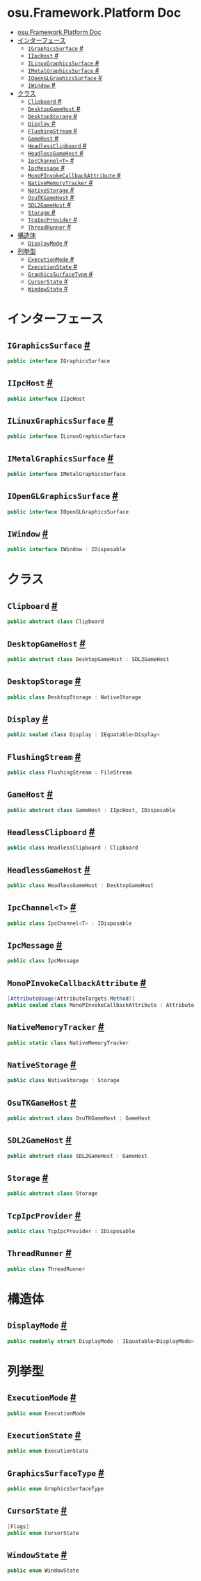 # osu.Framework.Platform Doc
- [osu.Framework.Platform Doc](#osuframeworkplatform-doc)
- [インターフェース](#インターフェース)
  - [`IGraphicsSurface` #](#igraphicssurface-)
  - [`IIpcHost` #](#iipchost-)
  - [`ILinuxGraphicsSurface` #](#ilinuxgraphicssurface-)
  - [`IMetalGraphicsSurface` #](#imetalgraphicssurface-)
  - [`IOpenGLGraphicsSurface` #](#iopenglgraphicssurface-)
  - [`IWindow` #](#iwindow-)
- [クラス](#クラス)
  - [`Clipboard` #](#clipboard-)
  - [`DesktopGameHost` #](#desktopgamehost-)
  - [`DesktopStorage` #](#desktopstorage-)
  - [`Display` #](#display-)
  - [`FlushingStream` #](#flushingstream-)
  - [`GameHost` #](#gamehost-)
  - [`HeadlessClipboard` #](#headlessclipboard-)
  - [`HeadlessGameHost` #](#headlessgamehost-)
  - [`IpcChannel<T>` #](#ipcchannelt-)
  - [`IpcMessage` #](#ipcmessage-)
  - [`MonoPInvokeCallbackAttribute` #](#monopinvokecallbackattribute-)
  - [`NativeMemoryTracker` #](#nativememorytracker-)
  - [`NativeStorage` #](#nativestorage-)
  - [`OsuTKGameHost` #](#osutkgamehost-)
  - [`SDL2GameHost` #](#sdl2gamehost-)
  - [`Storage` #](#storage-)
  - [`TcpIpcProvider` #](#tcpipcprovider-)
  - [`ThreadRunner` #](#threadrunner-)
- [構造体](#構造体)
  - [`DisplayMode` #](#displaymode-)
- [列挙型](#列挙型)
  - [`ExecutionMode` #](#executionmode-)
  - [`ExecutionState` #](#executionstate-)
  - [`GraphicsSurfaceType` #](#graphicssurfacetype-)
  - [`CursorState` #](#cursorstate-)
  - [`WindowState` #](#windowstate-)

# インターフェース
## `IGraphicsSurface` [#](https://github.com/ppy/osu-framework/blob/master/osu.Framework/Platform/IGraphicsSurface.cs#L12)
```csharp
public interface IGraphicsSurface
```

## `IIpcHost` [#](https://github.com/ppy/osu-framework/blob/master/osu.Framework/Platform/IIpcHost.cs#L9)
```csharp
public interface IIpcHost
```

## `ILinuxGraphicsSurface` [#](https://github.com/ppy/osu-framework/blob/master/osu.Framework/Platform/ILinuxGraphicsSurface.cs#L6)
```csharp
public interface ILinuxGraphicsSurface
```

## `IMetalGraphicsSurface` [#](https://github.com/ppy/osu-framework/blob/master/osu.Framework/Platform/IMetalGraphicsSurface.cs#L11)
```csharp
public interface IMetalGraphicsSurface
```

## `IOpenGLGraphicsSurface` [#](https://github.com/ppy/osu-framework/blob/master/osu.Framework/Platform/IOpenGLGraphicsSurface.cs#L11)
```csharp
public interface IOpenGLGraphicsSurface
```

## `IWindow` [#](https://github.com/ppy/osu-framework/blob/master/osu.Framework/Platform/IWindow.cs#L17)
```csharp
public interface IWindow : IDisposable
```




# クラス
## `Clipboard` [#](https://github.com/ppy/osu-framework/blob/master/osu.Framework/Platform/Clipboard.cs#L12)
```csharp
public abstract class Clipboard
```

## `DesktopGameHost` [#](https://github.com/ppy/osu-framework/blob/master/osu.Framework/Platform/DesktopGameHost.cs#L16)
```csharp
public abstract class DesktopGameHost : SDL2GameHost
```

## `DesktopStorage` [#](https://github.com/ppy/osu-framework/blob/master/osu.Framework/Platform/DesktopStorage.cs#L6)
```csharp
public class DesktopStorage : NativeStorage
```

## `Display` [#](https://github.com/ppy/osu-framework/blob/master/osu.Framework/Platform/Display.cs#L13)
```csharp
public sealed class Display : IEquatable<Display>
```

## `FlushingStream` [#](https://github.com/ppy/osu-framework/blob/master/osu.Framework/Platform/FlushingStream.cs#L15)
```csharp
public class FlushingStream : FileStream
```

## `GameHost` [#](https://github.com/ppy/osu-framework/blob/master/osu.Framework/Platform/GameHost.cs#L52)
```csharp
public abstract class GameHost : IIpcHost, IDisposable
```

## `HeadlessClipboard` [#](https://github.com/ppy/osu-framework/blob/master/osu.Framework/Platform/HeadlessClipboard.cs#L14)
```csharp
public class HeadlessClipboard : Clipboard
```

## `HeadlessGameHost` [#](https://github.com/ppy/osu-framework/blob/master/osu.Framework/Platform/HeadlessGameHost.cs#L19)
```csharp
public class HeadlessGameHost : DesktopGameHost
```

## `IpcChannel<T>` [#](https://github.com/ppy/osu-framework/blob/master/osu.Framework/Platform/IpcChannel.cs#L11)
```csharp
public class IpcChannel<T> : IDisposable
```

## `IpcMessage` [#](https://github.com/ppy/osu-framework/blob/master/osu.Framework/Platform/IpcMessage.cs#L8)
```csharp
public class IpcMessage
```

## `MonoPInvokeCallbackAttribute` [#](https://github.com/ppy/osu-framework/blob/master/osu.Framework/Platform/MonoPInvokeCallbackAttribute.cs#L10)
```csharp
[AttributeUsage(AttributeTargets.Method)]
public sealed class MonoPInvokeCallbackAttribute : Attribute
```

## `NativeMemoryTracker` [#](https://github.com/ppy/osu-framework/blob/master/osu.Framework/Platform/NativeMemoryTracker.cs#L14)
```csharp
public static class NativeMemoryTracker
```

## `NativeStorage` [#](https://github.com/ppy/osu-framework/blob/master/osu.Framework/Platform/NativeStorage.cs#L16)
```csharp
public class NativeStorage : Storage
```

## `OsuTKGameHost` [#](https://github.com/ppy/osu-framework/blob/master/osu.Framework/Platform/OsuTKGameHost.cs#L11)
```csharp
public abstract class OsuTKGameHost : GameHost
```

## `SDL2GameHost` [#](https://github.com/ppy/osu-framework/blob/master/osu.Framework/Platform/SDL2GameHost.cs#L17)
```csharp
public abstract class SDL2GameHost : GameHost
```

## `Storage` [#](https://github.com/ppy/osu-framework/blob/master/osu.Framework/Platform/Storage.cs#L14)
```csharp
public abstract class Storage
```

## `TcpIpcProvider` [#](https://github.com/ppy/osu-framework/blob/master/osu.Framework/Platform/TcpIpcProvider.cs#L22)
```csharp
public class TcpIpcProvider : IDisposable
```

## `ThreadRunner` [#](https://github.com/ppy/osu-framework/blob/master/osu.Framework/Platform/ThreadRunner.cs#L22)
```csharp
public class ThreadRunner
```



# 構造体
## `DisplayMode` [#](https://github.com/ppy/osu-framework/blob/master/osu.Framework/Platform/DisplayMode.cs#L12)
```csharp
public readonly struct DisplayMode : IEquatable<DisplayMode>
```



# 列挙型
## `ExecutionMode` [#](https://github.com/ppy/osu-framework/blob/master/osu.Framework/Platform/ExecutionMode.cs#L8)
```csharp
public enum ExecutionMode
```

## `ExecutionState` [#](https://github.com/ppy/osu-framework/blob/master/osu.Framework/Platform/GameHost.cs#L1487)
```csharp
public enum ExecutionState
```

## `GraphicsSurfaceType` [#](https://github.com/ppy/osu-framework/blob/master/osu.Framework/Platform/GraphicsSurfaceType.cs#L11)
```csharp
public enum GraphicsSurfaceType
```

## `CursorState` [#](https://github.com/ppy/osu-framework/blob/master/osu.Framework/Platform/OsuTKWindow.cs#L590)
```csharp
[Flags]
public enum CursorState
```

## `WindowState` [#](https://github.com/ppy/osu-framework/blob/master/osu.Framework/Platform/WindowState.cs#L9)
```csharp
public enum WindowState
```
